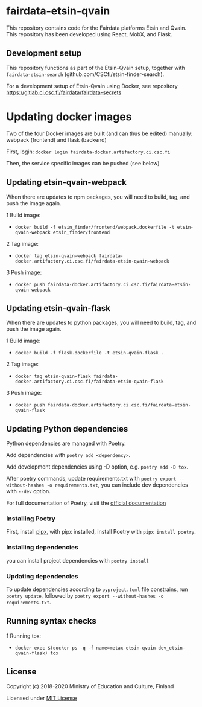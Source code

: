 # fairdata-etsin-qvain

This repository contains code for the Fairdata platforms Etsin and Qvain. This repository has been developed using React, MobX, and Flask.

## Development setup

This repository functions as part of the Etsin-Qvain setup, together with `fairdata-etsin-search` (github.com/CSCfi/etsin-finder-search).

For a development setup of Etsin-Qvain using Docker, see repository https://gitlab.ci.csc.fi/fairdata/fairdata-secrets

# Updating docker images

Two of the four Docker images are built (and can thus be edited) manually: webpack (frontend) and flask (backend)

First, login:
`docker login fairdata-docker.artifactory.ci.csc.fi`

Then, the service specific images can be pushed (see below)

## Updating etsin-qvain-webpack

When there are updates to npm packages, you will need to build, tag, and push the image again.

1 Build image:
- `docker build -f etsin_finder/frontend/webpack.dockerfile -t etsin-qvain-webpack etsin_finder/frontend`

2 Tag image:
- `docker tag etsin-qvain-webpack fairdata-docker.artifactory.ci.csc.fi/fairdata-etsin-qvain-webpack`

3 Push image:
- `docker push fairdata-docker.artifactory.ci.csc.fi/fairdata-etsin-qvain-webpack`

## Updating etsin-qvain-flask

When there are updates to python packages, you will need to build, tag, and push the image again.

1 Build image:
- `docker build -f flask.dockerfile -t etsin-qvain-flask .`

2 Tag image:
- `docker tag etsin-qvain-flask fairdata-docker.artifactory.ci.csc.fi/fairdata-etsin-qvain-flask`

3 Push image:
- `docker push fairdata-docker.artifactory.ci.csc.fi/fairdata-etsin-qvain-flask`

## Updating Python dependencies

Python dependencies are managed with Poetry. 

Add dependencies with `poetry add <dependency>`. 

Add development dependencies using -D option, e.g. `poetry add -D tox`. 

After poetry commands, update requirements.txt with `poetry export --without-hashes -o requirements.txt`, you can include dev dependencies with `--dev` option.

For full documentation of Poetry, visit the [official documentation](https://python-poetry.org/docs/)

### Installing Poetry

First, install [pipx](https://github.com/pypa/pipx), with pipx installed, install Poetry with `pipx install poetry`. 

### Installing dependencies

you can install project dependencies with `poetry install`

### Updating dependencies 

To update dependencies according to `pyproject.toml` file constrains, run `poetry update`, followed by `poetry export --without-hashes -o requirements.txt`.

## Running syntax checks

1 Running tox:
- `docker exec $(docker ps -q -f name=metax-etsin-qvain-dev_etsin-qvain-flask) tox`

License
-------
Copyright (c) 2018-2020 Ministry of Education and Culture, Finland

Licensed under [MIT License](LICENSE)
